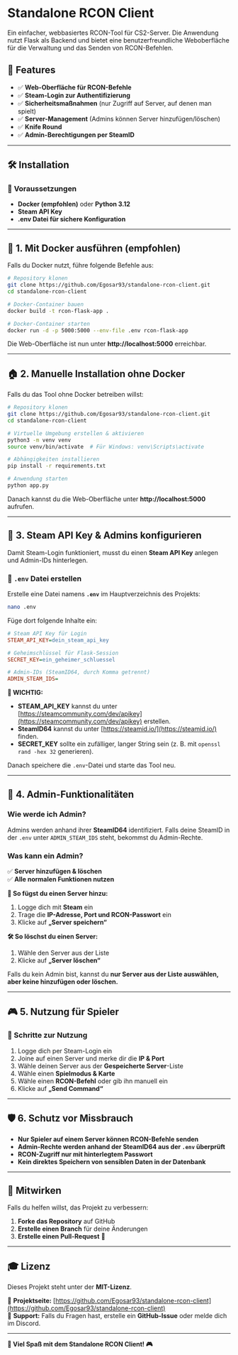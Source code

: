 # Standalone RCON Client

Ein einfacher, webbasiertes RCON-Tool für CS2-Server. Die Anwendung nutzt Flask als Backend und bietet eine benutzerfreundliche Weboberfläche für die Verwaltung und das Senden von RCON-Befehlen.

## 📌 **Features**
- ✅ **Web-Oberfläche für RCON-Befehle**
- ✅ **Steam-Login zur Authentifizierung**
- ✅ **Sicherheitsmaßnahmen** (nur Zugriff auf Server, auf denen man spielt)
- ✅ **Server-Management** (Admins können Server hinzufügen/löschen)
- ✅ **Knife Round**
- ✅ **Admin-Berechtigungen per SteamID**

---

## 🛠️ **Installation**
### 🔹 **Voraussetzungen**
- **Docker (empfohlen)** oder **Python 3.12**
- **Steam API Key**
- **.env Datei für sichere Konfiguration**

---

## 🚀 **1. Mit Docker ausführen (empfohlen)**  
Falls du Docker nutzt, führe folgende Befehle aus:

```bash
# Repository klonen
git clone https://github.com/Egosar93/standalone-rcon-client.git
cd standalone-rcon-client

# Docker-Container bauen
docker build -t rcon-flask-app .

# Docker-Container starten
docker run -d -p 5000:5000 --env-file .env rcon-flask-app
```

Die Web-Oberfläche ist nun unter **http://localhost:5000** erreichbar.

---

## 🏠 **2. Manuelle Installation ohne Docker**
Falls du das Tool ohne Docker betreiben willst:

```bash
# Repository klonen
git clone https://github.com/Egosar93/standalone-rcon-client.git
cd standalone-rcon-client

# Virtuelle Umgebung erstellen & aktivieren
python3 -m venv venv
source venv/bin/activate  # Für Windows: venv\Scripts\activate

# Abhängigkeiten installieren
pip install -r requirements.txt

# Anwendung starten
python app.py
```

Danach kannst du die Web-Oberfläche unter **http://localhost:5000** aufrufen.

---

## 🔑 **3. Steam API Key & Admins konfigurieren**
Damit Steam-Login funktioniert, musst du einen **Steam API Key** anlegen und Admin-IDs hinterlegen.

### **📄 `.env` Datei erstellen**
Erstelle eine Datei namens **`.env`** im Hauptverzeichnis des Projekts:

```bash
nano .env
```

Füge dort folgende Inhalte ein:

```ini
# Steam API Key für Login
STEAM_API_KEY=dein_steam_api_key

# Geheimschlüssel für Flask-Session
SECRET_KEY=ein_geheimer_schluessel

# Admin-IDs (SteamID64, durch Komma getrennt)
ADMIN_STEAM_IDS=
```

**🚨 WICHTIG:**  
- **STEAM_API_KEY** kannst du unter [https://steamcommunity.com/dev/apikey](https://steamcommunity.com/dev/apikey) erstellen.
- **SteamID64** kannst du unter [https://steamid.io/](https://steamid.io/) finden.
- **SECRET_KEY** sollte ein zufälliger, langer String sein (z. B. mit `openssl rand -hex 32` generieren).

Danach speichere die `.env`-Datei und starte das Tool neu.

---

## 🔑 **4. Admin-Funktionalitäten**
### **Wie werde ich Admin?**
Admins werden anhand ihrer **SteamID64** identifiziert. Falls deine SteamID in der `.env` unter `ADMIN_STEAM_IDS` steht, bekommst du Admin-Rechte.

### **Was kann ein Admin?**
✅ **Server hinzufügen & löschen**  
✅ **Alle normalen Funktionen nutzen**  

**🚀 So fügst du einen Server hinzu:**  
1. Logge dich mit **Steam** ein  
2. Trage die **IP-Adresse, Port und RCON-Passwort** ein  
3. Klicke auf **„Server speichern“**  

**🛠 So löschst du einen Server:**  
1. Wähle den Server aus der Liste  
2. Klicke auf **„Server löschen“**  

Falls du kein Admin bist, kannst du **nur Server aus der Liste auswählen, aber keine hinzufügen oder löschen.**

---

## 🎮 **5. Nutzung für Spieler**
### **🔹 Schritte zur Nutzung**
1. Logge dich per Steam-Login ein  
2. Joine auf einen Server und merke dir die **IP & Port**  
3. Wähle deinen Server aus der **Gespeicherte Server**-Liste  
4. Wähle einen **Spielmodus & Karte**  
5. Wähle einen **RCON-Befehl** oder gib ihn manuell ein  
6. Klicke auf **„Send Command“**  

---

## 🛡 **6. Schutz vor Missbrauch**
- **Nur Spieler auf einem Server können RCON-Befehle senden**
- **Admin-Rechte werden anhand der SteamID64 aus der `.env` überprüft**
- **RCON-Zugriff nur mit hinterlegtem Passwort**
- **Kein direktes Speichern von sensiblen Daten in der Datenbank**

---

## 🤖 **Mitwirken**
Falls du helfen willst, das Projekt zu verbessern:
1. **Forke das Repository** auf GitHub  
2. **Erstelle einen Branch** für deine Änderungen  
3. **Erstelle einen Pull-Request** 🚀  

---

## **🎓 Lizenz**
Dieses Projekt steht unter der **MIT-Lizenz**.  

🔗 **Projektseite:** [https://github.com/Egosar93/standalone-rcon-client](https://github.com/Egosar93/standalone-rcon-client)  
📧 **Support:** Falls du Fragen hast, erstelle ein **GitHub-Issue** oder melde dich im Discord.

---

**🚀 Viel Spaß mit dem Standalone RCON Client! 🎮**

